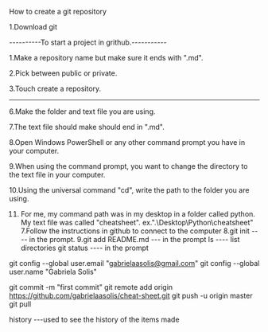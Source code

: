 How to create a git repository

1.Download git

----------To start a project in grithub.-----------

1.Make a repository name but make sure it ends with ".md".

2.Pick between public or private.

3.Touch create a repository.


--------
6.Make the folder and text file you are using.

7.The text file should make should end in ".md".

8.Open Windows PowerShell or any other command prompt you have in your computer.

9.When using the command prompt, you want to change the directory to the text file in your computer.

10.Using the universal command "cd", write the path to the folder you are using. 

11. For me, my command path was in my desktop in a folder called python. My text file was called "cheatsheet". ex.".\Desktop\Python\cheatsheet\"
7.Follow the instructions in github to connect to the computer
8.git init  ----  in the prompt.
9.git add README.md --- in the prompt
ls  ---- list directories
git status ---- in the prompt

git config --global user.email "gabrielaasolis@gmail.com"
git config --global user.name "Gabriela Solis"

git commit -m "first commit" 
git remote add origin https://github.com/gabrielaasolis/cheat-sheet.git
git push -u origin master
git pull

history ---used to see the history of the items made



